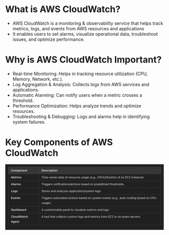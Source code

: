 # What is AWS CloudWatch?
- AWS CloudWatch is a monitoring & observability service that helps track metrics, logs, and events from AWS resources and applications
- It enables users to set alarms, visualize operational data, troubleshoot issues, and optimize performance.

# Why is AWS CloudWatch Important?
- Real-time Monitoring: Helps in tracking resource utilization (CPU, Memory, Network, etc.).
- Log Aggregation & Analysis: Collects logs from AWS services and applications.
- Automatic Alarming: Can notify users when a metric crosses a threshold.
- Performance Optimization: Helps analyze trends and optimize resources.
- Troubleshooting & Debugging: Logs and alarms help in identifying system failures.

# Key Components of AWS CloudWatch
  ![alt text](./image.png)
